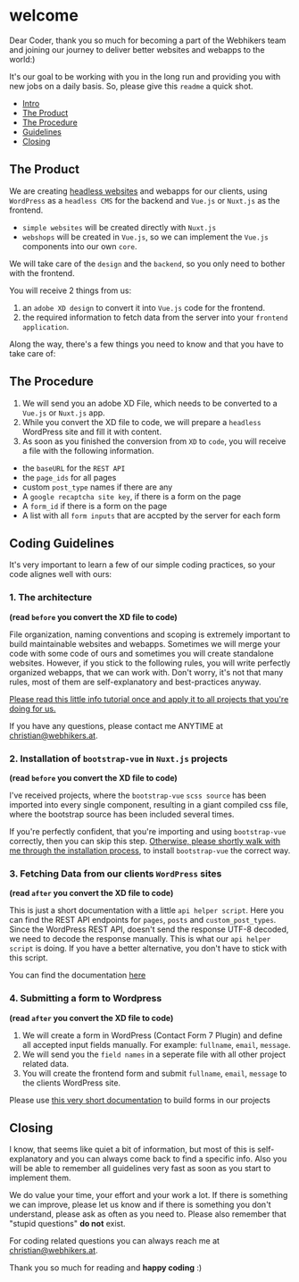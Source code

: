 # welcome

Dear Coder, thank you so much for becoming a part of the Webhikers team and joining our journey to deliver better websites and webapps to the world:)

It's our goal to be working with you in the long run and providing you with new jobs on a daily basis. So, please give this `readme` a quick shot.

- [Intro](#intro)
- [The Product](#product)
- [The Procedure](#procedure)
- [Guidelines](#guidelines)
- [Closing](#closing)

<a name="product"/>

## The Product

We are creating [headless websites](https://blog.cpanel.com/how-to-use-wordpress-as-a-headless-cms/) and webapps for our clients, using `WordPress` as a `headless CMS` for the backend and `Vue.js` or `Nuxt.js` as the frontend.

- `simple websites` will be created directly with `Nuxt.js` 
- `webshops` will be created in `Vue.js`, so we can implement the `Vue.js` components into our own `core`.

We will take care of the `design` and the `backend`, so you only need to bother with the frontend.

You will receive 2 things from us:

1. an `adobe XD design` to convert it into `Vue.js` code for the frontend. 
2. the required information to fetch data from the server into your `frontend application`.

Along the way, there's a few things you need to know and that you have to take care of:

<a name="procedure"/>

## The Procedure

1. We will send you an adobe XD File, which needs to be converted to a `Vue.js` or `Nuxt.js` app.
2. While you convert the XD file to code, we will prepare a `headless` WordPress site and fill it with content.
3. As soon as you finished the conversion from `XD` to `code`, you will receive a file with the following information.
  - the `baseURL` for the `REST API`
  - the `page_ids` for all pages
  - custom `post_type` names if there are any
  - A `google recaptcha site key`, if there is a form on the page
  - A `form_id` if there is a form on the page
  - A list with all `form inputs` that are accpted by the server for each form

<a name="guidelines"/>

## Coding Guidelines

It's very important to learn a few of our simple coding practices, so your code alignes well with ours:

### 1. The architecture

**(read `before` you convert the XD file to code)**

File organization, naming conventions and scoping is extremely important to build maintainable websites and webapps. Sometimes we will merge your code with some code of ours and sometimes you will create standalone websites. However, if you stick to the following rules, you will write perfectly organized webapps, that we can work with. Don't worry, it's not that many rules, most of them are self-explanatory and best-practices anyway.

[Please read this little info tutorial once and apply it to all projects that you're doing for us.](https://github.com/Webhikers-Docs/code-architecture)

If you have any questions, please contact me ANYTIME at christian@webhikers.at.

### 2. Installation of `bootstrap-vue` in `Nuxt.js` projects

**(read `before` you convert the XD file to code)**

I've received projects, where the `bootstrap-vue` `scss source` has been imported into every single component, resulting in a giant compiled css file, where the bootstrap source has been included several times.

If you're perfectly confident, that you're importing and using `bootstrap-vue` correctly, then you can skip this step. [Otherwise, please shortly walk with me through the installation process](https://github.com/Webhikers-Docs/nuxt-bootstrap-doc), to install `bootstrap-vue` the correct way.

### 3. Fetching Data from our clients `WordPress` sites

**(read `after` you convert the XD file to code)**

This is just a short documentation with a little `api helper script`. Here you can find the REST API endpoints for `pages`, `posts` and `custom_post_types`. Since the WordPress REST API, doesn't send the response UTF-8 decoded, we need to decode the response manually. This is what our `api helper script` is doing. If you have a better alternative, you don't have to stick with this script.

You can find the documentation [here](https://github.com/Webhikers-Docs/wp-api-doc)

### 4. Submitting a form to Wordpress

**(read `after` you convert the XD file to code)**

1. We will create a form in WordPress (Contact Form 7 Plugin) and define all accepted input fields manually. For example: `fullname`, `email`, `message`.
2. We will send you the `field names` in a seperate file with all other project related data.
3. You will create the frontend form and submit `fullname`, `email`, `message` to the clients WordPress site.

Please use [this very short documentation](https://github.com/Webhikers-Docs/bootstrap-vue-cf7) to build forms in our projects

<a name="closing"/>

## Closing

I know, that seems like quiet a bit of information, but most of this is self-explanatory and you can always come back to find a specific info. Also you will be able to remember all guidelines very fast as soon as you start to implement them.

We do value your time, your effort and your work a lot. If there is something we can improve, please let us know and if there is something you don't understand, please ask as often as you need to. Please also remember that "stupid questions" **do not** exist.

For coding related questions you can always reach me at christian@webhikers.at.

Thank you so much for reading and **happy coding** :)
